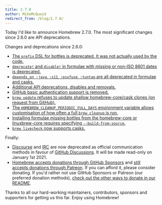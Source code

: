 ```yaml
---
title: 2.7.0
author: MikeMcQuaid
redirect_from: /blog/2.7.0/
---
```


Today I'd like to announce Homebrew 2.7.0. The most significant changes since 2.6.0 are API deprecations.

Changes and deprecations since 2.6.0:

- [The `prefix` DSL for bottles is deprecated. It was not actually used by the code.](https://github.com/Homebrew/brew/pull/9482)
- [`deprecate!` and `disable!` in formulae with missing or non-ISO 8601 dates is deprecated.](https://github.com/Homebrew/brew/pull/9478)
- [`depends_on :java`, `:x11`, `:osxfuse`, `:tuntap` are all deprecated in formulae and casks.](https://github.com/Homebrew/brew/pull/9403)
- [Additional API deprecations, disables and removals.](https://github.com/Homebrew/brew/pull/10056)
- [GitHub basic authentication support is removed.](https://github.com/Homebrew/brew/pull/10045)
- [`brew update` refuses to update shallow homebrew-core/cask clones (on request from GitHub).](https://github.com/Homebrew/brew/pull/9383)
- [The `HOMEBREW_CLEANUP_PERIODIC_FULL_DAYS` environment variable allows customisation of how often a full `brew cleanup` is run.](https://github.com/Homebrew/brew/pull/9477)
- [Installing formulae missing bottles from the homebrew-core or linuxbrew-core requires specifying `--build-from-source`.](https://github.com/Homebrew/brew/pull/9518)
- [`brew livecheck` now supports casks.](https://github.com/Homebrew/brew/pull/8578)

Finally:

- [Discourse](https://github.com/Homebrew/brew/pull/9144) and [IRC](https://github.com/Homebrew/brew/pull/8981) are now deprecated as official communication methods in favour of [GitHub Discussions](https://github.com/Homebrew/brew/pull/8802). It will be made read-only on January 1st 2021.
- [Homebrew accepts donations through GitHub Sponsors](https://github.com/sponsors/Homebrew) and [still accepts donations through Patreon](https://www.patreon.com/homebrew). If you can afford it, please consider donating. If you'd rather not use GitHub Sponsors or Patreon (our preferred donation methods), [check out the other ways to donate in our README](https://github.com/homebrew/brew/#donations).

Thanks to all our hard-working maintainers, contributors, sponsors and supporters for getting us this far. Enjoy using Homebrew!
